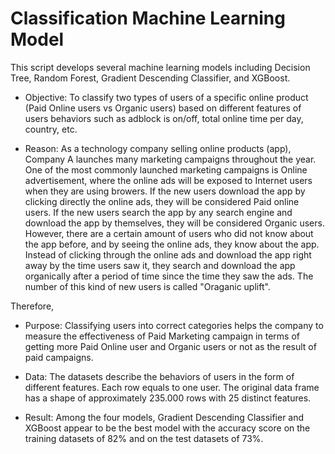 # Classification Machine Learning Model

This script develops several machine learning models including Decision Tree, Random Forest, Gradient Descending Classifier, and XGBoost.

- Objective: To classify two types of users of a specific online product (Paid Online users vs Organic users) based on different features of users behaviors such as adblock is on/off, total online time per day, country, etc.

- Reason: As a technology company selling online products (app), Company A launches many marketing campaigns throughout the year. One of the most commonly launched marketing campaigns is Online advertisement, where the online ads will be exposed to Internet users when they are using browers.
If the new users download the app by clicking directly the online ads, they will be considered Paid online users.
If the new users search the app by any search engine and download the app by themselves, they will be considered Organic users.
However, there are a certain amount of users who did not know about the app before, and by seeing the online ads, they know about the app.
Instead of clicking through the online ads and download the app right away by the time users saw it, they search and download the app organically after a period of time since the time they saw the ads.
The number of this kind of new users is called "Oraganic uplift".

Therefore,
- Purpose: Classifying users into correct categories helps the company to measure the effectiveness of Paid Marketing campaign in terms of getting more Paid Online user and Organic users or not as the result of paid campaigns.

- Data: The datasets describe the behaviors of users in the form of different features. Each row equals to one user. The original data frame has a shape of approximately 235.000 rows with 25 distinct features.

- Result: Among the four models, Gradient Descending Classifier and XGBoost appear to be the best model with the accuracy score on the training datasets of 82% and on the test datasets of 73%.
